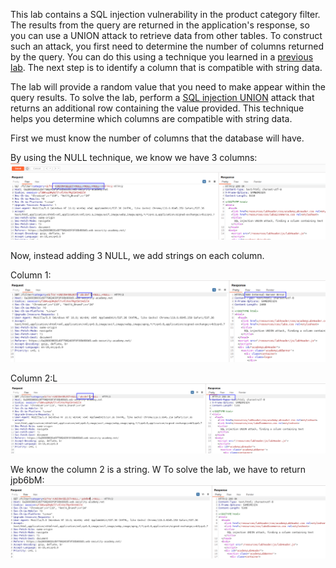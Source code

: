 This lab contains a SQL injection vulnerability in the product category filter. The results from the query are returned in the application's response, so you can use a UNION attack to retrieve data from other tables. To construct such an attack, you first need to determine the number of columns returned by the query. You can do this using a technique you learned in a [previous lab](https://portswigger.net/web-security/sql-injection/union-attacks/lab-determine-number-of-columns). The next step is to identify a column that is compatible with string data.

The lab will provide a random value that you need to make appear within the query results. To solve the lab, perform a [SQL injection UNION](https://portswigger.net/web-security/sql-injection/union-attacks) attack that returns an additional row containing the value provided. This technique helps you determine which columns are compatible with string data.

First we must know the number of columns that the database will have.

By using the NULL technique, we know we have 3 columns:
![](imgs/sqli_union_finding_column_with_text.png)

Now, instead adding 3 NULL, we add strings on each column.

Column 1:
![](imgs/sqli_union_finding_column_with_text-1.png)

Column 2:L![](imgs/sqli_union_finding_column_with_text-2.png)

We know the column 2 is a string. W
To solve the lab, we have to return jpb6bM:
![](imgs/sqli_union_finding_column_with_text-3.png)